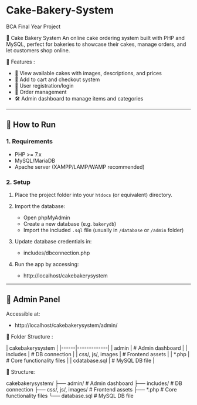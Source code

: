 # Cake-Bakery-System
BCA Final Year Project

🎂  Cake Bakery System
An online cake ordering system built with PHP and MySQL, perfect for bakeries to showcase their cakes, manage orders, and let customers shop online.

📁 Features :

- 🧁 View available cakes with images, descriptions, and prices  
- 🛒 Add to cart and checkout system  
- 🔐 User registration/login  
- 🧾 Order management  
- 🛠️ Admin dashboard to manage items and categories  

---

## 🚀 How to Run

### 1. Requirements
- PHP >= 7.x
- MySQL/MariaDB
- Apache server (XAMPP/LAMP/WAMP recommended)


### 2. Setup
1. Place the project folder into your `htdocs` (or equivalent) directory.
2. Import the database:
   - Open phpMyAdmin
   - Create a new database (e.g. `bakerydb`)
   - Import the included `.sql` file (usually in `/database` or `/admin` folder)


3. Update database credentials in:

    - includes/dbconnection.php


4. Run the app by accessing:

   - http://localhost/cakebakerysystem


---

## 🔐 Admin Panel

Accessible at:

 - http://localhost/cakebakerysystem/admin/


 📂 Folder Structure :

| cakebakerysystem |
|------|-------------|
| admin |  # Admin dashboard |
| includes | # DB connection |
| css/, js/, images  |  # Frontend assets |
| *.php |  # Core functionality files |
| cdatabase.sql |   # MySQL DB file |


 📂 Structure:
 
 cakebakerysystem/
├── admin/                # Admin dashboard
├── includes/             # DB connection
├── css/, js/, images/    # Frontend assets
├── *.php                 # Core functionality files
└── database.sql          # MySQL DB file





 
    

